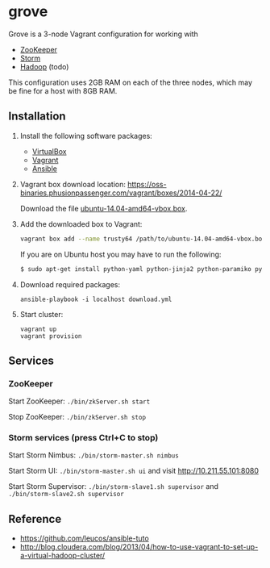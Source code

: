 # grove

Grove is a 3-node Vagrant configuration for working with

* [ZooKeeper](http://zookeeper.apache.org/)
* [Storm](http://storm.incubator.apache.org/)
* [Hadoop](http://hadoop.apache.org/) (todo)

This configuration uses 2GB RAM on each of the three nodes, which may be fine
for a host with 8GB RAM.

## Installation

1. Install the following software packages:

   * [VirtualBox](https://www.virtualbox.org/wiki/Downloads)
   * [Vagrant](http://www.vagrantup.com/downloads.html)
   * [Ansible](http://docs.ansible.com/intro_installation.html)

2. Vagrant box download location:
   https://oss-binaries.phusionpassenger.com/vagrant/boxes/2014-04-22/

   Download the file [ubuntu-14.04-amd64-vbox.box](https://oss-binaries.phusionpassenger.com/vagrant/boxes/2014-04-22/ubuntu-14.04-amd64-vbox.box).

3. Add the downloaded box to Vagrant:

   ```bash
   vagrant box add --name trusty64 /path/to/ubuntu-14.04-amd64-vbox.box
   ```

   If you are on Ubuntu host you may have to run the following:

   ```bash
   $ sudo apt-get install python-yaml python-jinja2 python-paramiko python-crypto
   ```

4. Download required packages:

   ```
   ansible-playbook -i localhost download.yml
   ```

5. Start cluster:

   ```
   vagrant up
   vagrant provision
   ```

## Services

### ZooKeeper

   Start ZooKeeper: `./bin/zkServer.sh start`

   Stop ZooKeeper: `./bin/zkServer.sh stop`

### Storm services (press Ctrl+C to stop)

   Start Storm Nimbus: `./bin/storm-master.sh nimbus`

   Start Storm UI: `./bin/storm-master.sh ui` and visit http://10.211.55.101:8080

   Start Storm Supervisor: `./bin/storm-slave1.sh supervisor` and `./bin/storm-slave2.sh supervisor`


## Reference

- https://github.com/leucos/ansible-tuto
- http://blog.cloudera.com/blog/2013/04/how-to-use-vagrant-to-set-up-a-virtual-hadoop-cluster/
